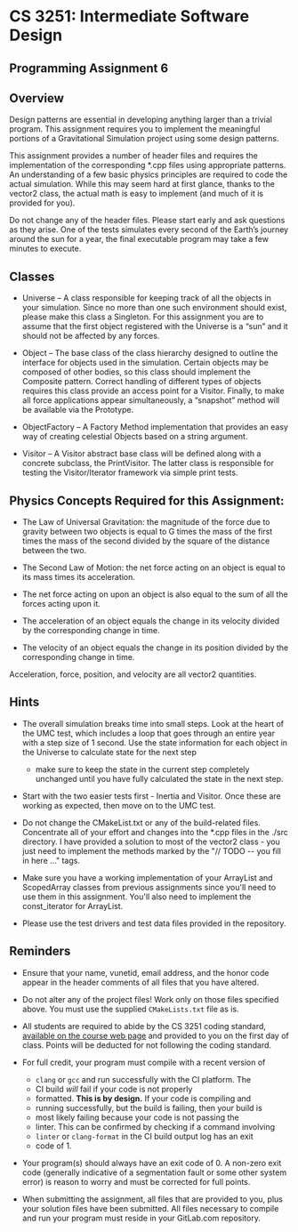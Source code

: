 # CS 3251: Intermediate Software Design
## Programming Assignment 6

## Overview

Design patterns are essential in developing anything larger than a
trivial program. This assignment requires you to implement the
meaningful portions of a Gravitational Simulation project using some
design patterns.

This assignment provides a number of header files and requires the
implementation of the corresponding *.cpp files using appropriate
patterns. An understanding of a few basic physics principles are
required to code the actual simulation.  While this may seem hard at
first glance, thanks to the vector2 class, the actual math is easy to
implement (and much of it is provided for you).

Do not change any of the header files. Please start early and ask
questions as they arise. One of the tests simulates every second of
the Earth’s journey around the sun for a year, the final executable
program may take a few minutes to execute.

## Classes

* Universe – A class responsible for keeping track of all the objects
  in your simulation. Since no more than one such environment should
  exist, please make this class a Singleton. For this assignment you
  are to assume that the first object registered with the Universe is
  a “sun” and it should not be affected by any forces.

* Object – The base class of the class hierarchy designed to outline
  the interface for objects used in the simulation. Certain objects
  may be composed of other bodies, so this class should implement the
  Composite pattern. Correct handling of different types of objects
  requires this class provide an access point for a Visitor. Finally,
  to make all force applications appear simultaneously, a “snapshot”
  method will be available via the Prototype.

* ObjectFactory – A Factory Method implementation that provides an
  easy way of creating celestial Objects based on a string argument.

* Visitor – A Visitor abstract base class will be defined along with a
  concrete subclass, the PrintVisitor. The latter class is responsible
  for testing the Visitor/Iterator framework via simple print tests.

## Physics Concepts Required for this Assignment: 

* The Law of Universal Gravitation: the magnitude of the force due to
  gravity between two objects is equal to G times the mass of the
  first times the mass of the second divided by the square of the
  distance between the two.

* The Second Law of Motion: the net force acting on an object is equal
  to its mass times its acceleration.

* The net force acting on upon an object is also equal to the sum of
  all the forces acting upon it.

* The acceleration of an object equals the change in its velocity
  divided by the corresponding change in time.

* The velocity of an object equals the change in its position divided
  by the corresponding change in time.

Acceleration, force, position, and velocity are all vector2
quantities. 

## Hints

* The overall simulation breaks time into small steps.  Look at the
  heart of the UMC test, which includes a loop that goes through an
  entire year with a step size of 1 second.  Use the state information
  for each object in the Universe to calculate state for the next step
  - make sure to keep the state in the current step completely
  unchanged until you have fully calculated the state in the next
  step.

* Start with the two easier tests first - Inertia and Visitor. Once
  these are working as expected, then move on to the UMC test.

* Do not change the CMakeList.txt or any of the build-related files.
  Concentrate all of your effort and changes into the *.cpp files in
  the ./src directory.  I have provided a solution to most of the
  vector2 class - you just need to implement the methods marked by the
  "// TODO -- you fill in here ..." tags.

* Make sure you have a working implementation of your ArrayList and
  ScopedArray classes from previous assignments since you'll need to
  use them in this assignment.  You'll also need to implement the
  const_iterator for ArrayList.

* Please use the test drivers and test data files provided in the
  repository.

## Reminders

* Ensure that your name, vunetid, email address, and the honor code
  appear in the header comments of all files that you have altered.

* Do not alter any of the project files!  Work only on those files
  specified above.  You must use the supplied `CMakeLists.txt` file as
  is.

* All students are required to abide by the CS 3251 coding standard,
  [available on the course web
  page](https://vuse-cs3251.github.io/style-guidelines/) and provided
  to you on the first day of class. Points will be deducted for not
  following the coding standard.

* For full credit, your program must compile with a recent version of
  * `clang` or `gcc` and run successfully with the CI platform.  The
  * CI build *will* fail if your code is not properly
  * formatted. **This is by design.** If your code is compiling and
  * running successfully, but the build is failing, then your build is
  * most likely failing because your code is not passing the
  * linter. This can be confirmed by checking if a command involving
  * `linter` or `clang-format` in the CI build output log has an exit
  * code of 1.

* Your program(s) should always have an exit code of 0.  A non-zero
  exit code (generally indicative of a segmentation fault or some
  other system error) is reason to worry and must be corrected for
  full points.
  
* When submitting the assignment, all files that are provided to you,
  plus your solution files have been submitted. All files necessary to
  compile and run your program must reside in your GitLab.com
  repository.
